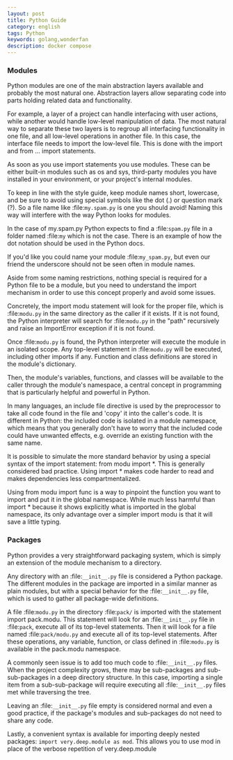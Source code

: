 ```yaml
---
layout: post
title: Python Guide
category: english
tags: Python
keywords: golang,wonderfan
description: docker compose
---
```


### Modules

Python modules are one of the main abstraction layers available and probably the most natural one. Abstraction layers allow separating code into parts holding related data and functionality.

For example, a layer of a project can handle interfacing with user actions, while another would handle low-level manipulation of data. The most natural way to separate these two layers is to regroup all interfacing functionality in one file, and all low-level operations in another file. In this case, the interface file needs to import the low-level file. This is done with the import and from ... import statements.

As soon as you use import statements you use modules. These can be either built-in modules such as os and sys, third-party modules you have installed in your environment, or your project's internal modules.

To keep in line with the style guide, keep module names short, lowercase, and be sure to avoid using special symbols like the dot (.) or question mark (?). So a file name like :file:`my.spam.py` is one you should avoid! Naming this way will interfere with the way Python looks for modules.

In the case of my.spam.py Python expects to find a :file:`spam.py` file in a folder named :file:`my` which is not the case. There is an example of how the dot notation should be used in the Python docs.

If you'd like you could name your module :file:`my_spam.py`, but even our friend the underscore should not be seen often in module names.

Aside from some naming restrictions, nothing special is required for a Python file to be a module, but you need to understand the import mechanism in order to use this concept properly and avoid some issues.

Concretely, the import modu statement will look for the proper file, which is :file:`modu.py` in the same directory as the caller if it exists. If it is not found, the Python interpreter will search for :file:`modu.py` in the "path" recursively and raise an ImportError exception if it is not found.

Once :file:`modu.py` is found, the Python interpreter will execute the module in an isolated scope. Any top-level statement in :file:`modu.py` will be executed, including other imports if any. Function and class definitions are stored in the module's dictionary.

Then, the module's variables, functions, and classes will be available to the caller through the module's namespace, a central concept in programming that is particularly helpful and powerful in Python.

In many languages, an include file directive is used by the preprocessor to take all code found in the file and 'copy' it into the caller's code. It is different in Python: the included code is isolated in a module namespace, which means that you generally don't have to worry that the included code could have unwanted effects, e.g. override an existing function with the same name.

It is possible to simulate the more standard behavior by using a special syntax of the import statement: from modu import *. This is generally considered bad practice. Using import * makes code harder to read and makes dependencies less compartmentalized.

Using from modu import func is a way to pinpoint the function you want to import and put it in the global namespace. While much less harmful than import * because it shows explicitly what is imported in the global namespace, its only advantage over a simpler import modu is that it will save a little typing.

### Packages

Python provides a very straightforward packaging system, which is simply an extension of the module mechanism to a directory.

Any directory with an :file:`__init__.py` file is considered a Python package. The different modules in the package are imported in a similar manner as plain modules, but with a special behavior for the :file:`__init__.py` file, which is used to gather all package-wide definitions.

A file :file:`modu.py` in the directory :file:`pack/` is imported with the statement import pack.modu. This statement will look for an :file:`__init__.py` file in :file:`pack`, execute all of its top-level statements. Then it will look for a file named :file:`pack/modu.py` and execute all of its top-level statements. After these operations, any variable, function, or class defined in :file:`modu.py` is available in the pack.modu namespace.

A commonly seen issue is to add too much code to :file:`__init__.py` files. When the project complexity grows, there may be sub-packages and sub-sub-packages in a deep directory structure. In this case, importing a single item from a sub-sub-package will require executing all :file:`__init__.py` files met while traversing the tree.

Leaving an :file:`__init__.py` file empty is considered normal and even a good practice, if the package's modules and sub-packages do not need to share any code.

Lastly, a convenient syntax is available for importing deeply nested packages: `import very.deep.module as mod`. This allows you to use mod in place of the verbose repetition of very.deep.module
